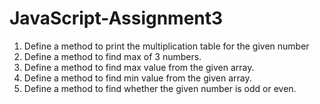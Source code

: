 # JavaScript-Assignment3

1. Define a method to print the multiplication table for the given number
2. Define a method to find max of 3 numbers.
3. Define a method to find max value from the given array.
4. Define a method to find min value from the given array.
5. Define a method to find whether the given number is odd or even.
